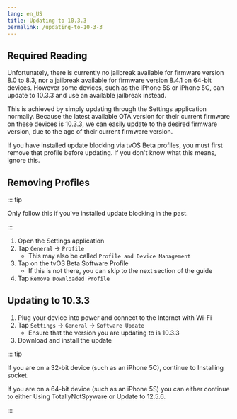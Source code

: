 ```yaml
---
lang: en_US
title: Updating to 10.3.3
permalink: /updating-to-10-3-3
---
```


## Required Reading

Unfortunately, there is currently no jailbreak available for firmware version 8.0 to 8.3, nor a jailbreak available for firmware version 8.4.1 on 64-bit devices. However some devices, such as the iPhone 5S or iPhone 5C, can update to 10.3.3 and use an available jailbreak instead.

This is achieved by simply updating through the Settings application normally. Because the latest available OTA version for their current firmware on these devices is 10.3.3, we can easily update to the desired firmware version, due to the age of their current firmware version.

If you have installed update blocking via tvOS Beta profiles, you must first remove that profile before updating. If you don't know what this means, ignore this.

## Removing Profiles

::: tip

Only follow this if you've installed update blocking in the past.

:::

1. Open the Settings application
1. Tap `General` -> `Profile`
    - This may also be called `Profile and Device Management`
1. Tap on the tvOS Beta Software Profile
    - If this is not there, you can skip to the next section of the guide
1. Tap `Remove Downloaded Profile`

## Updating to 10.3.3

1. Plug your device into power and connect to the Internet with Wi-Fi
1. Tap `Settings` -> `General` -> `Software Update`
    - Ensure that the version you are updating to is 10.3.3
1. Download and install the update

::: tip

If you are on a 32-bit device (such as an iPhone 5C), continue to <router-link to="/installing-socket">Installing socket</router-link>.

If you are on a 64-bit device (such as an iPhone 5S) you can either continue to either <router-link to="/using-tns">Using TotallyNotSpyware</router-link> or <router-link to="/updating-to-12-5-6">Update to 12.5.6</router-link>.

:::